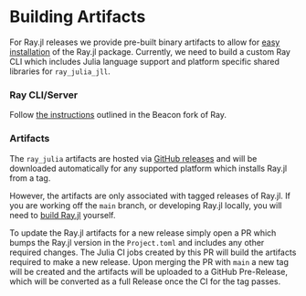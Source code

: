 # Building Artifacts

For Ray.jl releases we provide pre-built binary artifacts to allow for [easy installation](./installation.md) of the Ray.jl package. Currently, we need to build a custom Ray CLI which includes Julia language support and platform specific shared libraries for `ray_julia_jll`.

### Ray CLI/Server

Follow [the instructions](https://github.com/beacon-biosignals/ray/blob/beacon-main/python/README-building-wheels.md) outlined in the Beacon fork of Ray.

### Artifacts

The `ray_julia` artifacts are hosted via [GitHub releases](https://github.com/beacon-biosignals/Ray.jl/releases) and will be downloaded automatically for any supported platform which installs Ray.jl from a tag.

However, the artifacts are only associated with tagged releases of Ray.jl. 
If you are working off the `main` branch, or developing Ray.jl locally, you will need to [build Ray.jl](./developer-guide.md#build-rayjl) yourself. 

To update the Ray.jl artifacts for a new release simply open a PR which bumps the Ray.jl version in the `Project.toml` and includes any other required changes.
The Julia CI jobs created by this PR will build the artifacts required to make a new release.
Upon merging the PR with `main` a new tag will be created and the artifacts will be uploaded to a GitHub Pre-Release, which will be converted as a full Release once the CI for the tag passes.
